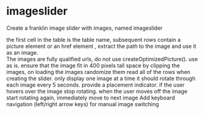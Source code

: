 # imageslider

Create a franklin image slider with images, named imageslider

the first cell in the table is the table name, subsequent rows contain a picture element or an href element , extract the path to the image and use it as an image.  
The images are fully qualified urls, do not use  createOptimizedPicture(). use as is.
ensure that the image fit in 400 pixels tall space by clipping the images, on loading the images randomize them
read all of the rows when creating the slider.
only display one image at a time
it should rotate through each image every 5 seconds. provide a placement indicator. if the user hovers over the image stop rotating.
when the user moves off the image start rotating again, immediately move to next image
Add keyboard navigation (left/right arrow keys) for manual image switching
